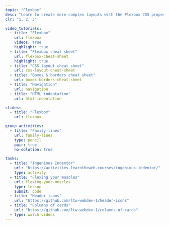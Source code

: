 ```yaml
---
topic: "Flexbox"
desc: "Learn to create more complex layouts with the Flexbox CSS properties."
clr: "1, 2, 3"

video_tutorials:
  - title: "Flexbox"
    url: flexbox
    videos: true
    highlight: true
  - title: "Flexbox cheat sheet"
    url: flexbox-cheat-sheet
    highlight: true
  - title: "CSS layout cheat sheet"
    url: css-layout-cheat-sheet
  - title: "Boxes & borders cheat sheet"
    url: boxes-borders-cheat-sheet
  - title: "Navigation"
    url: navigation
  - title: "HTML indentation"
    url: html-indentation

slides:
  - title: "Flexbox"
    url: flexbox

group_activities:
  - title: "Family lines"
    url: family-lines
    type: pencil
    pair: true
    no-solution: true

tasks:
  - title: "Ingenious Indentor"
    url: "https://activities.learntheweb.courses/ingenious-indentor/"
    type: activity
  - title: "Flexing your muscles"
    url: flexing-your-muscles
    type: lesson
    submit: code
  - title: "Header icons"
    url: "https://github.com/ltw-webdev-1/header-icons"
  - title: "Columns of cards"
    url: "https://github.com/ltw-webdev-1/columns-of-cards"
  - type: watch-videos
---
```

